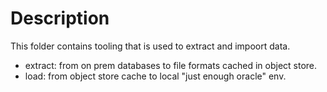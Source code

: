 # Description

This folder contains tooling that is used to extract and impoort data.

* extract: from on prem databases to file formats cached in object store.
* load:    from object store cache to local "just enough oracle" env.

